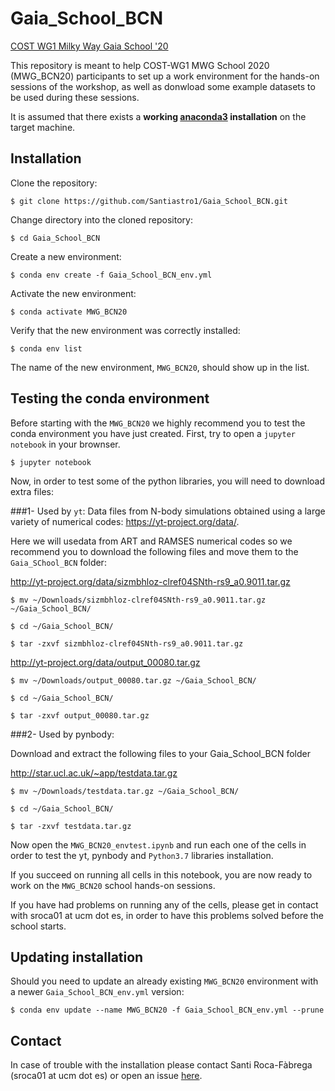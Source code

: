 # Gaia_School_BCN

[COST WG1 Milky Way Gaia School '20](https://indico.icc.ub.edu/event/52/)

This repository is meant to help COST-WG1 MWG School 2020 (MWG_BCN20) participants to set up a work environment for the hands-on sessions of the workshop, as well as donwload some example datasets to be used during these sessions. 

It is assumed that there exists a **working [anaconda3](https://www.anaconda.com/distribution/) installation** on the target machine. 

## Installation

Clone the repository:

```console
$ git clone https://github.com/Santiastro1/Gaia_School_BCN.git
```

Change directory into the cloned repository:

```console
$ cd Gaia_School_BCN
```
Create a new environment:

```console
$ conda env create -f Gaia_School_BCN_env.yml
```
Activate the new environment:

```console
$ conda activate MWG_BCN20
```
Verify that the new environment was correctly installed:

```console
$ conda env list
```
The name of the new environment, ```MWG_BCN20```, should show up in the list. 

## Testing the conda environment

Before starting with the ```MWG_BCN20``` we highly recommend you to test the conda environment you have just created. 
First, try to open a ```jupyter notebook``` in your brownser.

```console
$ jupyter notebook
```

Now, in order to test some of the python libraries, you will need to download extra files:

###1- Used by ```yt```: Data files from N-body simulations obtained using a large variety of numerical codes: https://yt-project.org/data/.

Here we will usedata from ART and RAMSES numerical codes so we recommend you to download the following files and move them to the ```Gaia_SChool_BCN``` folder:

http://yt-project.org/data/sizmbhloz-clref04SNth-rs9_a0.9011.tar.gz

```console
$ mv ~/Downloads/sizmbhloz-clref04SNth-rs9_a0.9011.tar.gz ~/Gaia_School_BCN/
```

```console
$ cd ~/Gaia_School_BCN/
```

```console
$ tar -zxvf sizmbhloz-clref04SNth-rs9_a0.9011.tar.gz
```

http://yt-project.org/data/output_00080.tar.gz

```console
$ mv ~/Downloads/output_00080.tar.gz ~/Gaia_School_BCN/
```

```console
$ cd ~/Gaia_School_BCN/
```

```console
$ tar -zxvf output_00080.tar.gz
```

###2- Used by pynbody:

Download and extract the following files to your Gaia_School_BCN folder

http://star.ucl.ac.uk/~app/testdata.tar.gz

```console
$ mv ~/Downloads/testdata.tar.gz ~/Gaia_School_BCN/
```

```console
$ cd ~/Gaia_School_BCN/
```

```console
$ tar -zxvf testdata.tar.gz
```

Now open the ```MWG_BCN20_envtest.ipynb``` and run each one of the cells in order to test the yt, pynbody and ```Python3.7``` libraries installation.

If you succeed on running all cells in this notebook, you are now ready to work on the ```MWG_BCN20``` school hands-on sessions.

If you have had problems on running any of the cells, please get in contact with sroca01 at ucm dot es, in order to have this problems solved before the school starts.

## Updating installation

Should you need to update an already existing ```MWG_BCN20``` environment with a newer ```Gaia_School_BCN_env.yml``` version:

```console
$ conda env update --name MWG_BCN20 -f Gaia_School_BCN_env.yml --prune
```

## Contact

In case of trouble with the installation please contact Santi Roca-Fàbrega (sroca01 at ucm dot es) or open an issue [here](https://github.com/Santiastro1/Gaia_School_BCN/issues).
